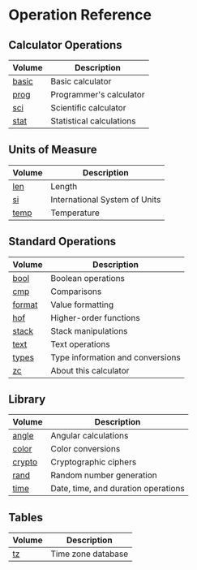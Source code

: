 <!-- Document generated by "gen-doc"; DO NOT EDIT -->

# Operation Reference

## Calculator Operations

| Volume                    | Description
|---------------------------|-----------
| [basic](ops/basic.md)     | Basic calculator 
| [prog](ops/prog.md)       | Programmer's calculator 
| [sci](ops/sci.md)         | Scientific calculator 
| [stat](ops/stat.md)       | Statistical calculations 


## Units of Measure

| Volume                    | Description
|---------------------------|-----------
| [len](ops/len.md)         | Length 
| [si](ops/si.md)           | International System of Units 
| [temp](ops/temp.md)       | Temperature 


## Standard Operations

| Volume                    | Description
|---------------------------|-----------
| [bool](ops/bool.md)       | Boolean operations 
| [cmp](ops/cmp.md)         | Comparisons 
| [format](ops/format.md)   | Value formatting 
| [hof](ops/hof.md)         | Higher-order functions 
| [stack](ops/stack.md)     | Stack manipulations 
| [text](ops/text.md)       | Text operations 
| [types](ops/types.md)     | Type information and conversions 
| [zc](ops/zc.md)           | About this calculator 


## Library

| Volume                    | Description
|---------------------------|-----------
| [angle](ops/angle.md)     | Angular calculations 
| [color](ops/color.md)     | Color conversions 
| [crypto](ops/crypto.md)   | Cryptographic ciphers 
| [rand](ops/rand.md)       | Random number generation 
| [time](ops/time.md)       | Date, time, and duration operations 


## Tables

| Volume                    | Description
|---------------------------|-----------
| [tz](ops/tz.md)           | Time zone database 


